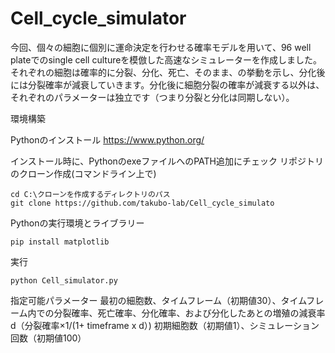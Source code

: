 
# Cell_cycle_simulator


今回、個々の細胞に個別に運命決定を行わせる確率モデルを用いて、96 well plateでのsingle cell cultureを模倣した高速なシミュレーターを作成しました。
それぞれの細胞は確率的に分裂、分化、死亡、そのまま、の挙動を示し、分化後には分裂確率が減衰していきます。分化後に細胞分裂の確率が減衰する以外は、それぞれのパラメーターは独立です（つまり分裂と分化は同期しない）。


環境構築

Pythonのインストール https://www.python.org/

インストール時に、PythonのexeファイルへのPATH追加にチェック
リポジトリのクローン作成(コマンドライン上で)
```
cd C:\クローンを作成するディレクトリのパス
git clone https://github.com/takubo-lab/Cell_cycle_simulato
```

Pythonの実行環境とライブラリー
```
pip install matplotlib 
```

実行
```
python Cell_simulator.py
```
指定可能パラメーター
最初の細胞数、タイムフレーム（初期値30）、タイムフレーム内での分裂確率、死亡確率、分化確率、および分化したあとの増殖の減衰率d（分裂確率×1/(1+ timeframe x d）)
初期細胞数（初期値1）、シミュレーション回数（初期値100）



